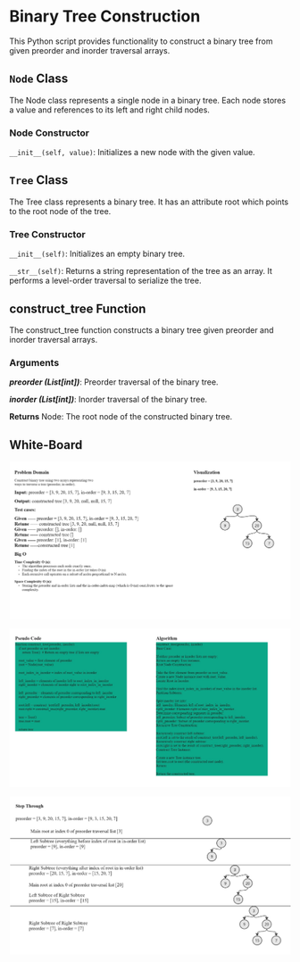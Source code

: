 # Binary Tree Construction

This Python script provides functionality to construct a binary tree from given preorder and inorder traversal arrays.

## `Node` Class

The Node class represents a single node in a binary tree. Each node stores a value and references to its left and right child nodes.

### Node Constructor

`__init__(self, value)`: Initializes a new node with the given value.

## `Tree` Class

The Tree class represents a binary tree. It has an attribute root which points to the root node of the tree.

### Tree Constructor

`__init__(self)`: Initializes an empty binary tree.

`__str__(self)`: Returns a string representation of the tree as an array. It performs a level-order traversal to serialize the tree.

## construct_tree Function

The construct_tree function constructs a binary tree given preorder and inorder traversal arrays.

### Arguments

***preorder (List[int])***: Preorder traversal of the binary tree.

***inorder (List[int])***: Inorder traversal of the binary tree.

**Returns**
Node: The root node of the constructed binary tree.

## White-Board

![White-Board](Tree_1.jpg)

![White-Board](Tree_2.jpg)

![White-Board](Tree_3.jpg)
